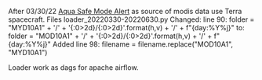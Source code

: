   After 03/30/22 [Aqua Safe Mode Alert](https://lpdaac.usgs.gov/news/aqua-safe-mode-alert/) as source of modis data use Terra spacecraft.
  Files loader_20220330-20220630.py
  Changed:
    line 90:             folder = "MYD10A1" + '/' + '{:0>2d}/{:0>2d}'.format(h,v) + '/' + f"{day:%Y%j}"
         to:             folder = "MOD10A1" + '/' + '{:0>2d}/{:0>2d}'.format(h,v) + '/' + f"{day:%Y%j}"
  Added line 98: filename = filename.replace("MOD10A1", "MYD10A1")

Loader work as dags for apache airflow.
